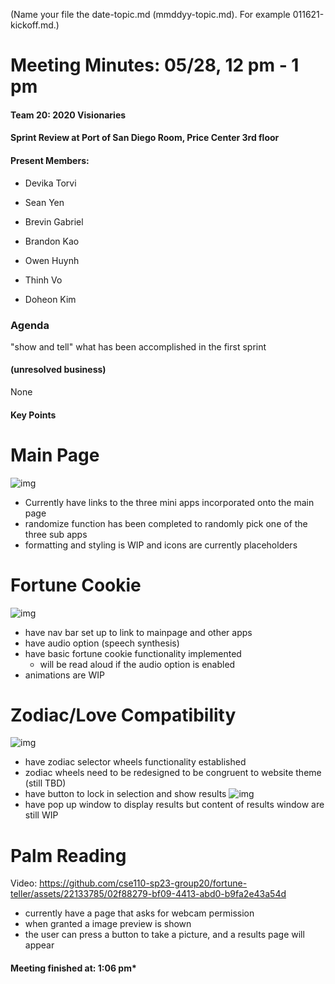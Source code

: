 (Name your file the date-topic.md (mmddyy-topic.md). For example 011621-kickoff.md.)

# Meeting Minutes: 05/28, 12 pm - 1 pm

#### Team 20: 2020 Visionaries

#### Sprint Review at Port of San Diego Room, Price Center 3rd floor

#### Present Members:

- Devika Torvi

- Sean Yen

- Brevin Gabriel

- Brandon Kao

- Owen Huynh

- Thinh Vo

- Doheon Kim

### Agenda
"show and tell" what has been accomplished in the first sprint

#### (unresolved business)
None

#### Key Points

# Main Page
![img](media/main.png)
* Currently have links to the three mini apps incorporated onto the main page
* randomize function has been completed to randomly pick one of the three sub apps
* formatting and styling is WIP and icons are currently placeholders
  
# Fortune Cookie
![img](media/fortunecookie.png)
* have nav bar set up to link to mainpage and other apps
* have audio option (speech synthesis)
* have basic fortune cookie functionality implemented
  * will be read aloud if the audio option is enabled
* animations are WIP

# Zodiac/Love Compatibility
![img](media/zodiac1.png)
* have zodiac selector wheels functionality established 
* zodiac wheels need to be redesigned to be congruent to website theme (still TBD)
* have button to lock in selection and show results
![img](media/zodiac2.png)
* have pop up window to display results but content of results window are still WIP

# Palm Reading
Video: https://github.com/cse110-sp23-group20/fortune-teller/assets/22133785/02f88279-bf09-4413-abd0-b9fa2e43a54d
* currently have a page that asks for webcam permission
* when granted a image preview is shown
* the user can press a button to take a picture, and a results page will appear
#### Meeting finished at: 1:06 pm*
